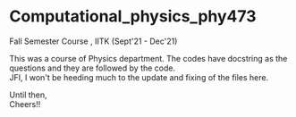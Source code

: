 # Computational_physics_phy473
Fall Semester Course , IITK
(Sept'21 - Dec'21)

This was a course of Physics department. The codes have docstring as the questions and they are followed by the code. <br>
JFI, I won't be heeding much to the update and fixing of the files here. 

Until then, <br>
Cheers!!
